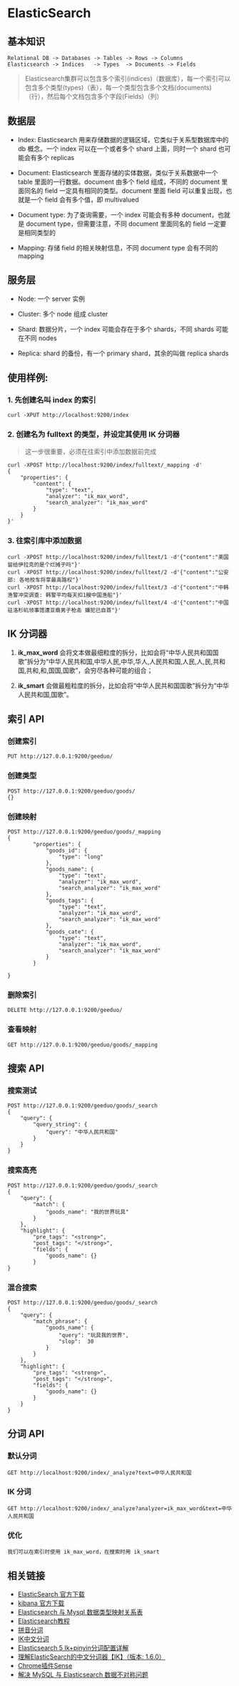 # ElasticSearch

## 基本知识

	Relational DB -> Databases -> Tables -> Rows -> Columns
	Elasticsearch -> Indices   -> Types  -> Documents -> Fields

> Elasticsearch集群可以包含多个索引(indices)（数据库），每一个索引可以包含多个类型(types)（表），每一个类型包含多个文档(documents)（行），然后每个文档包含多个字段(Fields)（列）

## 数据层

- Index: Elasticsearch 用来存储数据的逻辑区域，它类似于关系型数据库中的 db 概念。一个 index 可以在一个或者多个 shard 上面，同时一个 shard 也可能会有多个 replicas

- Document: Elasticsearch 里面存储的实体数据，类似于关系数据中一个 table 里面的一行数据。document 由多个 field 组成，不同的 document 里面同名的 field 一定具有相同的类型。document 里面 field 可以重复出现，也就是一个 field 会有多个值，即 multivalued

- Document type: 为了查询需要，一个 index 可能会有多种 document，也就是 document type，但需要注意，不同 document 里面同名的 field 一定要是相同类型的

- Mapping: 存储 field 的相关映射信息，不同 document type 会有不同的mapping


## 服务层

- Node: 一个 server 实例

- Cluster: 多个 node 组成 cluster

- Shard: 数据分片，一个 index 可能会存在于多个 shards，不同 shards 可能在不同 nodes

- Replica: shard 的备份，有一个 primary shard，其余的叫做 replica shards

## 使用样例: 

### 1. 先创建名叫 index 的索引

	curl -XPUT http://localhost:9200/index

### 2. 创建名为 fulltext 的类型，并设定其使用 IK 分词器

> 这一步很重要，必须在往索引中添加数据前完成

	curl -XPOST http://localhost:9200/index/fulltext/_mapping -d'
	{
        "properties": {
            "content": {
                "type": "text",
                "analyzer": "ik_max_word",
                "search_analyzer": "ik_max_word"
            }
        }
	}'

### 3. 往索引库中添加数据
	curl -XPOST http://localhost:9200/index/fulltext/1 -d'{"content":"美国留给伊拉克的是个烂摊子吗"}'
	curl -XPOST http://localhost:9200/index/fulltext/2 -d'{"content":"公安部: 各地校车将享最高路权"}'
	curl -XPOST http://localhost:9200/index/fulltext/3 -d'{"content":"中韩渔警冲突调查: 韩警平均每天扣1艘中国渔船"}'
	curl -XPOST http://localhost:9200/index/fulltext/4 -d'{"content":"中国驻洛杉矶领事馆遭亚裔男子枪击 嫌犯已自首"}'

## IK 分词器

1. **ik_max_word** 会将文本做最细粒度的拆分，比如会将“中华人民共和国国歌”拆分为“中华人民共和国,中华人民,中华,华人,人民共和国,人民,人,民,共和国,共和,和,国国,国歌”，会穷尽各种可能的组合；

2. **ik_smart** 会做最粗粒度的拆分，比如会将“中华人民共和国国歌”拆分为“中华人民共和国,国歌”。

## 索引 API

### 创建索引

	PUT http://127.0.0.1:9200/geeduo/

### 创建类型

	POST http://127.0.0.1:9200/geeduo/goods/
	{}

### 创建映射

	POST http://127.0.0.1:9200/geeduo/goods/_mapping
	{
	        "properties": {
	            "goods_id": {
	                "type": "long"
	            },
	            "goods_name": {
	                "type": "text",
	                "analyzer": "ik_max_word",
	                "search_analyzer": "ik_max_word"
	            },
	            "goods_tags": {
	                "type": "text",
	                "analyzer": "ik_max_word",
	                "search_analyzer": "ik_max_word"
	            },
	            "goods_cate": {
	                "type": "text",
	                "analyzer": "ik_max_word",
	                "search_analyzer": "ik_max_word"
	            }
	        }
	    
	}

### 删除索引

	DELETE http://127.0.0.1:9200/geeduo/

### 查看映射

	GET http://127.0.0.1:9200/geeduo/goods/_mapping

## 搜索 API

### 搜索测试

	POST http://127.0.0.1:9200/geeduo/goods/_search
	{
	    "query": {
	        "query_string": {
	            "query": "中华人民共和国"
	        }
	    }
	}

### 搜索高亮

	POST http://127.0.0.1:9200/geeduo/goods/_search
	{
	    "query": {
	        "match": {
	            "goods_name": "我的世界玩具"
	        }
	    },
	    "highlight": {
	    	"pre_tags": "<strong>",
			"post_tags": "</strong>",
	        "fields": {
				"goods_name": {}
			}
	}

### 混合搜索

	POST http://127.0.0.1:9200/geeduo/goods/_search
	{
	    "query": {
	        "match_phrase": {
	            "goods_name": {
	                "query": "玩具我的世界",
	                "slop":  30
	            }
	        }
	    },
	    "highlight": {
	    	"pre_tags": "<strong>",
			"post_tags": "</strong>",
	        "fields": {
				"goods_name": {}
			}
		}
	}

## 分词 API

### 默认分词

	GET http://localhost:9200/index/_analyze?text=中华人民共和国

### IK 分词

	GET http://localhost:9200/index/_analyze?analyzer=ik_max_word&text=中华人民共和国
	
### 优化
	我们可以在索引时使用 ik_max_word，在搜索时用 ik_smart

## 相关链接

- [ElasticSearch 官方下载](https://www.elastic.co/cn/start)
- [kibana 官方下载](https://www.elastic.co/cn/downloads/kibana)
- [Elasticsearch 与 Mysql 数据类型映射关系表](https://blog.csdn.net/qq6759/article/details/100121652)
- [Elasticsearch教程](http://www.yiibai.com/elasticsearch/)
- [拼音分词](https://github.com/medcl/elasticsearch-analysis-pinyin)
- [IK中文分词](https://github.com/medcl/elasticsearch-analysis-ik)
- [Elasticsearch 5 Ik+pinyin分词配置详解](http://blog.csdn.net/napoay/article/details/53907921)
- [理解ElasticSearch的中文分词器【IK】（版本: 1.6.0）](http://blog.csdn.net/lougnib/article/details/50442276)
- [Chrome插件Sense](http://chrome.google.com/webstore/search/%20Sense?hl=zh-CN)
- [解决 MySQL 与 Elasticsearch 数据不对称问题](https://my.oschina.net/neochen/blog/1518679)

